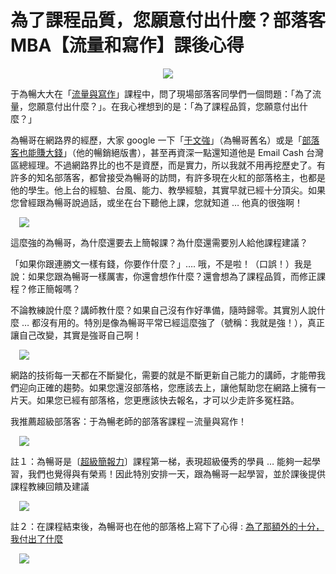 # 為了課程品質，您願意付出什麼？部落客MBA【流量和寫作】課後心得 

<div style="clear: both; text-align: center;"></div>
<p></p>
<div style="clear: both; text-align: center;"><a href="http://4.bp.blogspot.com/-DMa_8yDGxGA/VhQJ72K8FsI/AAAAAAAANHw/pnRGLrVSsqE/s1600/image_thumb_2401ae4ae05f0b9409bf645ebba49db6.png" style="margin-left: 1em; margin-right: 1em;"><img border="0" src="http://4.bp.blogspot.com/-DMa_8yDGxGA/VhQJ72K8FsI/AAAAAAAANHw/pnRGLrVSsqE/s1600/image_thumb_2401ae4ae05f0b9409bf645ebba49db6.png"/></a></div>
<p></p>
<div style="clear: both; text-align: center;"></div>
<p>于為暢大大在「<a href="http://wendellyu.com/p/554">流量與寫作</a>」課程中，問了現場部落客同學們一個問題：「為了流量，您願意付出什麼？」。在我心裡想到的是：「為了課程品質，您願意付出什麼？」</p>
<p>為暢哥在網路界的經歷，大家 google 一下「<a href="https://www.google.com.tw/search?q=%E4%BA%8E%E6%96%87%E5%BC%B7&amp;oq=%E4%BA%8E&amp;aqs=chrome.2.69i57j69i59l2j0l3.8825j0j4&amp;sourceid=chrome&amp;es_sm=119&amp;ie=UTF-8">于文強</a>」（為暢哥舊名）或是「<a href="https://www.google.com.tw/search?num=100&amp;newwindow=1&amp;es_sm=119&amp;q=%E9%83%A8%E8%90%BD%E5%AE%A2%E4%B9%9F%E8%83%BD%E8%B3%BA%E5%A4%A7%E9%8C%A2&amp;oq=%E9%83%A8%E8%90%BD%E5%AE%A2%E4%B9%9F%E8%83%BD%E8%B3%BA%E5%A4%A7%E9%8C%A2&amp;gs_l=serp.3...41334.44928.0.45782.4.4.0.0.0.0.56.178.4.4.0....0...1c.1j2.53.serp..2.2.99.0.3UTPs4hx6Rc">部落客也能賺大錢</a>」（他的暢銷絕版書），甚至再資深一點還知道他是 Email Cash 台灣區總經理。不過網路界比的也不是資歷，而是實力，所以我就不用再挖歷史了。有許多的知名部落客，都曾接受為暢哥的訪問，有許多現在火紅的部落格主，也都是他的學生。他上台的經驗、台風、能力、教學經驗，其實早就已經十分頂尖。如果您曾經跟為暢哥說過話，或坐在台下聽他上課，您就知道 … 他真的很強啊！<a name="more"></a></p>
<p><a href="http://4.bp.blogspot.com/-i5k8jETS6Kc/VhQJ9Q2kh_I/AAAAAAAANIE/aNlWGPEhzG0/s1600/image_thumb_4969ab2938a034fb699be6144c118882.png" style="margin-left: 1em; margin-right: 1em; text-align: center;"><img border="0" src="http://4.bp.blogspot.com/-i5k8jETS6Kc/VhQJ9Q2kh_I/AAAAAAAANIE/aNlWGPEhzG0/s1600/image_thumb_4969ab2938a034fb699be6144c118882.png"/></a></p>
<p>這麼強的為暢哥，為什麼還要去上簡報課？為什麼還需要別人給他課程建議？</p>
<p>「如果你跟連勝文一樣有錢，你要作什麼？」…. 哦，不是啦！（口誤！）我是說：如果您跟為暢哥一樣厲害，你還會想作什麼？還會想為了課程品質，而修正課程？修正簡報嗎？</p>
<p>不論教練說什麼？講師教什麼？如果自己沒有作好準備，隨時歸零。其實別人說什麼 … 都沒有用的。特別是像為暢哥平常已經這麼強了（號稱：我就是強！），真正讓自己改變，其實是強哥自己啊！</p>
<p><a href="http://2.bp.blogspot.com/-oRXxRxodzqw/VhQJ9h-ICEI/AAAAAAAANII/VKiXY-FTbMs/s1600/image_thumb_59a409467f85ab84704674f8fa89ea66.png" style="margin-left: 1em; margin-right: 1em; text-align: center;"><img border="0" src="http://2.bp.blogspot.com/-oRXxRxodzqw/VhQJ9h-ICEI/AAAAAAAANII/VKiXY-FTbMs/s1600/image_thumb_59a409467f85ab84704674f8fa89ea66.png"/></a></p>
<p>網路的技術每一天都在不斷變化，需要的就是不斷更新自己能力的講師，才能帶我們迎向正確的趨勢。如果您還沒部落格，您應該去上，讓他幫助您在網路上擁有一片天。如果您已經有部落格，您更應該快去報名，才可以少走許多冤枉路。</p>
<p>我推薦超級部落客：于為暢老師的部落客課程－流量與寫作！</p>
<p><a href="http://2.bp.blogspot.com/-4S-wtiqr_QE/VhQJ8C88ShI/AAAAAAAANH0/TurKh7Sawx0/s1600/image_thumb_3d24c52de5b0c7577a64b0b6e30cd41a.png" style="margin-left: 1em; margin-right: 1em; text-align: center;"><img border="0" src="http://2.bp.blogspot.com/-4S-wtiqr_QE/VhQJ8C88ShI/AAAAAAAANH0/TurKh7Sawx0/s1600/image_thumb_3d24c52de5b0c7577a64b0b6e30cd41a.png"/></a></p>
<p>註１：為暢哥是〔<a href="http://wendellyu.com/p/539">超級簡報力</a>〕課程第一梯，表現超級優秀的學員 … 能夠一起學習，我們也覺得與有榮焉！因此特別安排一天，跟為暢哥一起學習，並於課後提供課程教練回饋及建議</p>
<p><a href="http://4.bp.blogspot.com/-EI6Os3RnjyQ/VhQJ71dPlQI/AAAAAAAANHs/KMDB6EJCzoQ/s1600/image_thumb_3112ad9eca744167af025f8e0cb67b03.png" style="margin-left: 1em; margin-right: 1em; text-align: center;"><img border="0" src="http://4.bp.blogspot.com/-EI6Os3RnjyQ/VhQJ71dPlQI/AAAAAAAANHs/KMDB6EJCzoQ/s1600/image_thumb_3112ad9eca744167af025f8e0cb67b03.png"/></a></p>
<p>註２：在課程結束後，為暢哥也在他的部落格上寫下了心得 : <a href="http://wendellyu.com/p/564">為了那額外的十分，我付出了什麼</a></p>
<p><a href="http://3.bp.blogspot.com/-j-2o3U61AZg/VhQJ6voeddI/AAAAAAAANHk/sVwlp-fJzd8/s1600/2014092110.40.37_thumb.jpg" style="margin-left: 1em; margin-right: 1em; text-align: center;"><img border="0" src="http://3.bp.blogspot.com/-j-2o3U61AZg/VhQJ6voeddI/AAAAAAAANHk/sVwlp-fJzd8/s1600/2014092110.40.37_thumb.jpg"/></a></p>